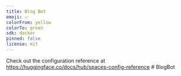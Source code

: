 ```yaml
---
title: Blog Bot
emoji: 📈
colorFrom: yellow
colorTo: green
sdk: docker
pinned: false
license: mit
---
```


Check out the configuration reference at https://huggingface.co/docs/hub/spaces-config-reference
#   B l o g B o t  
 